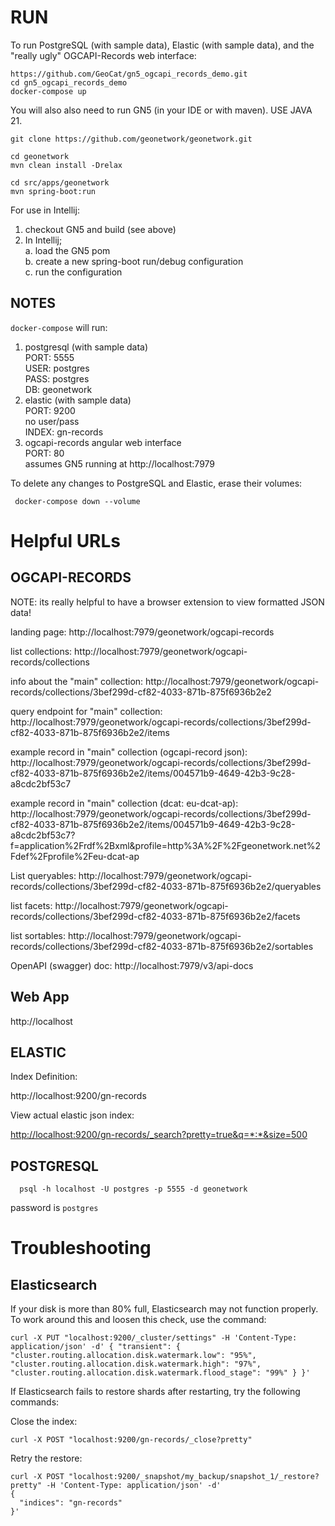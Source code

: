 RUN
===

To run PostgreSQL (with sample data), Elastic (with sample data), and the "really ugly" OGCAPI-Records web interface:

```
https://github.com/GeoCat/gn5_ogcapi_records_demo.git
cd gn5_ogcapi_records_demo
docker-compose up
```

You will also also need to run GN5 (in your IDE or with maven).  USE JAVA 21.

```
git clone https://github.com/geonetwork/geonetwork.git

cd geonetwork
mvn clean install -Drelax

cd src/apps/geonetwork
mvn spring-boot:run
```

For use in Intellij:
1. checkout GN5 and build (see above)
2. In Intellij; <br>
    a. load the GN5 pom  <br>
    b. create a new spring-boot run/debug configuration <br>
    c. run the configuration

NOTES
-----

`docker-compose` will run:
1. postgresql (with sample data)<br>
    PORT: 5555<br>
    USER: postgres<br>
    PASS: postgres<br>
    DB: geonetwork
2. elastic (with sample data)<br>
    PORT: 9200<br>
    no user/pass<br>
    INDEX: gn-records
3. ogcapi-records angular web interface<br>
    PORT: 80<br>
    assumes GN5 running at http://localhost:7979


To delete any changes to PostgreSQL and Elastic, erase their volumes:

```
 docker-compose down --volume
```
 

Helpful URLs
============

OGCAPI-RECORDS
--------------

NOTE: its really helpful to have a browser extension to view formatted JSON data!

landing page: 
http://localhost:7979/geonetwork/ogcapi-records

list collections:
http://localhost:7979/geonetwork/ogcapi-records/collections

info about the "main" collection: 
http://localhost:7979/geonetwork/ogcapi-records/collections/3bef299d-cf82-4033-871b-875f6936b2e2


query endpoint for  "main" collection:
http://localhost:7979/geonetwork/ogcapi-records/collections/3bef299d-cf82-4033-871b-875f6936b2e2/items

example record in "main" collection (ogcapi-record json):
http://localhost:7979/geonetwork/ogcapi-records/collections/3bef299d-cf82-4033-871b-875f6936b2e2/items/004571b9-4649-42b3-9c28-a8cdc2bf53c7


example record in "main" collection (dcat: eu-dcat-ap):
http://localhost:7979/geonetwork/ogcapi-records/collections/3bef299d-cf82-4033-871b-875f6936b2e2/items/004571b9-4649-42b3-9c28-a8cdc2bf53c7?f=application%2Frdf%2Bxml&profile=http%3A%2F%2Fgeonetwork.net%2Fdef%2Fprofile%2Feu-dcat-ap


List queryables:
http://localhost:7979/geonetwork/ogcapi-records/collections/3bef299d-cf82-4033-871b-875f6936b2e2/queryables


list facets:
http://localhost:7979/geonetwork/ogcapi-records/collections/3bef299d-cf82-4033-871b-875f6936b2e2/facets

list sortables:
http://localhost:7979/geonetwork/ogcapi-records/collections/3bef299d-cf82-4033-871b-875f6936b2e2/sortables


OpenAPI (swagger) doc:
http://localhost:7979/v3/api-docs


Web App
-------

http://localhost

ELASTIC
-------

Index Definition:

http://localhost:9200/gn-records

View actual elastic json index:

[http://localhost:9200/gn-records/_search?pretty=true&q=\*:\*&size=500](http://localhost:9200/gn-records/_search?pretty=true&q=*:*&size=500)

POSTGRESQL
----------

```
  psql -h localhost -U postgres -p 5555 -d geonetwork
```

password is `postgres`


Troubleshooting
===============

Elasticsearch
-------------

If your disk is more than 80% full, Elasticsearch may not function properly. To work around this and loosen this check, use the command:

```
curl -X PUT "localhost:9200/_cluster/settings" -H 'Content-Type: application/json' -d' { "transient": { "cluster.routing.allocation.disk.watermark.low": "95%", "cluster.routing.allocation.disk.watermark.high": "97%", "cluster.routing.allocation.disk.watermark.flood_stage": "99%" } }'
```

If Elasticsearch fails to restore shards after restarting, try the following commands:

Close the index:

```
curl -X POST "localhost:9200/gn-records/_close?pretty"
```

Retry the restore:

```
curl -X POST "localhost:9200/_snapshot/my_backup/snapshot_1/_restore?pretty" -H 'Content-Type: application/json' -d'
{
  "indices": "gn-records"
}'
```
